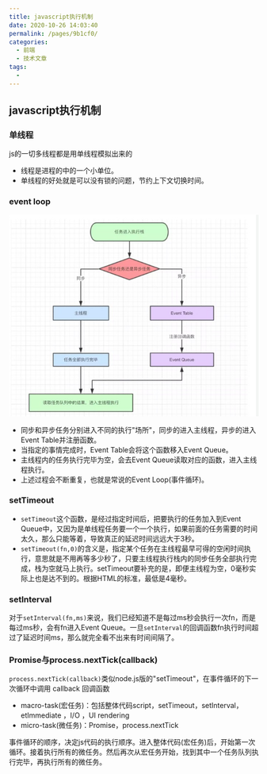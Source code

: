 ```yaml
---
title: javascript执行机制
date: 2020-10-26 14:03:40
permalink: /pages/9b1cf0/
categories:
  - 前端
  - 技术文章
tags:
  - 
---
```

## javascript执行机制  

### 单线程
  js的一切多线程都是用单线程模拟出来的
  * 线程是进程的中的一个小单位。
  * 单线程的好处就是可以没有锁的问题，节约上下文切换时间。
### event loop
![事件循环](/img/eventloop.jpg)
* 同步和异步任务分别进入不同的执行"场所"，同步的进入主线程，异步的进入Event Table并注册函数。
* 当指定的事情完成时，Event Table会将这个函数移入Event Queue。
* 主线程内的任务执行完毕为空，会去Event Queue读取对应的函数，进入主线程执行。
* 上述过程会不断重复，也就是常说的Event Loop(事件循环)。

### setTimeout

* ```setTimeout```这个函数，是经过指定时间后，把要执行的任务加入到Event Queue中，又因为是单线程任务要一个一个执行，如果前面的任务需要的时间太久，那么只能等着，导致真正的延迟时间远远大于3秒。
* ```setTimeout(fn,0)```的含义是，指定某个任务在主线程最早可得的空闲时间执行，意思就是不用再等多少秒了，只要主线程执行栈内的同步任务全部执行完成，栈为空就马上执行。setTimeout要补充的是，即便主线程为空，0毫秒实际上也是达不到的。根据HTML的标准，最低是4毫秒。

### setInterval
对于```setInterval(fn,ms)```来说，我们已经知道不是每过ms秒会执行一次fn，而是每过ms秒，会有fn进入Event Queue。一旦```setInterval```的回调函数fn执行时间超过了延迟时间ms，那么就完全看不出来有时间间隔了。

### Promise与process.nextTick(callback)
```process.nextTick(callback)```类似node.js版的"setTimeout"，在事件循环的下一次循环中调用 callback 回调函数  
* macro-task(宏任务)：包括整体代码script，setTimeout，setInterval，etImmediate ，I/O ，UI rendering
* micro-task(微任务)：Promise，process.nextTick

事件循环的顺序，决定js代码的执行顺序。进入整体代码(宏任务)后，开始第一次循环。接着执行所有的微任务。然后再次从宏任务开始，找到其中一个任务队列执行完毕，再执行所有的微任务。